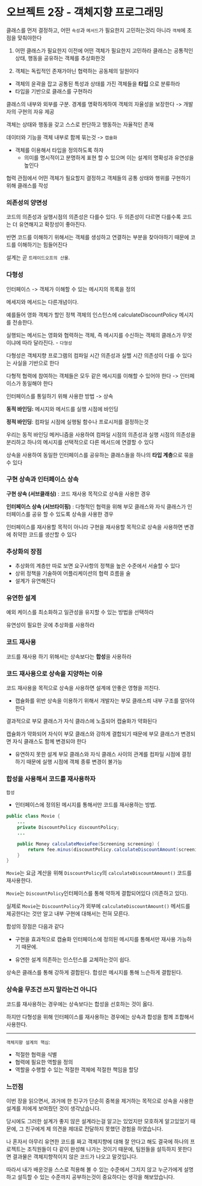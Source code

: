 # 오브젝트 2장 - 객체지향 프로그래밍

클래스를 먼저 결정하고, 어떤 `속성`과 `메서드`가 필요한지 고민하는것리 아니라 `객체`에 초점을 맞춰야한다

1. 어떤 클래스가 필요한지 이전에 어떤 객체가 필요한지 고민하라
     클래스는 공통적인 상태, 행동을 공유하는 객체를 추상화한것

2. 객체는 독립적인 존재가아닌 협력하는 공동체의 일원이다

- 객체의 윤곽을 잡고 공통된 특성과 상태를 가진 객체들을 **타입** 으로 분류하라
- 타입을 기반으로 클래스를 구현하라

클래스의 내부와 외부를 구분. 경계를 명확하게하여 객체의 자율성을 보장한다 -> 개발자의 구현의 자유 제공 

객체는 상태와 행동을 갖고 스스로 판단하고 행동하는 자율적인 존재

데이터와 기능을 객체 내부로 함께 묶는것 -> `캡슐화`

- 객체를 이용해서 타입을 정의하도록 하자
    - 의미를 명시적이고 분명하게 표현 할 수 있으며 이는 설계의 명확성과 유연성을 높인다

협력 관점에서 어떤 객체가 필요할지 결정하고 객체들의 공통 상태와 행위를 구현하기 위해 클래스를 작성

### 의존성의 양면성

코드의 의존성과 실행시점의 의존성은 다를수 있다.
두 의존성이 다르면 다를수록 코드는 더 유연해지고 확장성이 좋아진다.

반면 코드를 이해하기 위해서는 객체를 생성하고 연결하는 부분을 찾아야하기 때문에 코드를 이해하기는 힘들어진다

설계는 곧 `트레이드오프의 산물`.

### 다형성


인터페이스 -> 객체가 이해할 수 있는 메시지의 목록을 정의

메세지와 메서드는 다른개념이다.

예를들어 영화 객체가 할인 정책 객체의 인스턴스에 calculateDiscountPolicy 메시지를 전송한다.

실행되는 메서드는 영화와 협력하는 객체, 즉 메시지를 수신하는 객체의 클래스가 무엇이냐에 따라 달라진다. - `다형성`

다형성은 객체지향 프로그램의 컴파일 시간 의존성과 실핼 시간 의존성이 다를 수 있다는 사실을 기반으로 한다

다형적 협력에 참여하는 객체들은 모두 같은 메시지를 이해할 수 있어야 한다 -> 인터페이스가 동일해야 한다

인터페이스를 통일하기 위해 사용한 방법 -> 상속

**동적 바인딩:** 메시지와 메서드를 실행 시점에 바인딩

**정적 바인딩**: 컴파일 시점에 실행될 함수나 프로시저를 결정하는것

우리는 동적 바인딩 메커니즘을 사용하여 컴파일 시점의 의존성과 실행 시점의 의존성을 분리하고 하나의 메시지를 선택적으로 다른 메서드에 연결할 수 있다

상속을 사용하여 동일한 인터페이스를 공유하는 클래스들을 하나의 **타입 계층**으로 묶을수 있다

### 구현 상속과 인터페이스 상속

**구현 상속 (서브클래싱)** : 코드 재사용 목적으로 상속을 사용한 경우

**인터페이스 상속 (서브타이핑)** : 다형적인 협력을 위해 부모 클래스와 자식 클래스가 인터페이스를 공유 할 수 있도록 상속을 사용한 경우

인터페이스를 재사용할 목적이 아니라 구현을 재사용할 목적으로 상속을 사용하면 변경에 취약한 코드를 생산할 수 있다

### 추상화의 장점
- 추상화의 계층만 따로 보면 요구사항의 정책을 높은 수준에서 서술할 수 있다 
- 상위 정책을 기술하여 어플리케이션의 협력 흐름을 술
- 설계가 유연해진다

### 유연한 설계
예외 케이스를 최소화하고 일관성을 유지할 수 있는 방법을 선택하라

유연성이 필요한 곳에 추상화를 사용하라

### 코드 재사용
코드를 재사용 하기 위해서는 상속보다는 **합성**을 사용하라

### 코드 재사용으로 상속을 지양하는 이유

코드 재사용을 목적으로 상속을 사용하면 설계에 안좋은 영형을 끼친다.

- 캡슐화를 위반
상속을 이용하기 위해서 개발자는 부모 클래스릐 내부 구조를 알아야한다 

결과적으로 부모 클래스가 자식 클랴스에 노출되어 캡슐화가 약화된다

캡슐화가 약화되어 자식이 부모 클래스와 강하게 결합되기 때문에 부모 클래스가 변경되면 자식 클래스도 함께 변경되야 한다

- 유연하지 못한 설계
부모 클래스와 자식 클래스 사이의 관계를 컴파일 시점에 결정하기 때문에 실행 시점에 객체 종류 변경이 불가능

### 합성을 사용해서 코드를 재사용하자

`합성`
- 인터페이스에 정의된 메시지를 통해서만 코드를 재사용하는 방법.

``` java
public class Movie {
    ...
    private DiscountPolicy discountPolicy;
    ...

    public Money calculateMovieFee(Screening screening) {
        return fee.minus(discountPolicy.calculateDiscountAmount(screening));
    }
}
```

`Movie`는 요금 계산을 위해 `DiscountPolicy`의 `calculateDiscountAmount()` 코드를 재사용한다.

`Movie`는 `DiscountPolicy`인터페이스를 통해 약하게 결합되어있다 (의존하고 있다).

실제로 `Movie`는 `DiscountPolicy`가 외부에 `calculateDiscountAmount()` 메서드를 제공한다는 것만 알고 내부 구현에 대해서는 전혀 모른다.


합성의 장점은 다음과 같다

- 구현을 효과적으로 캡슐화
    인터페이스에 정의된 메시지를 통해서만 재사용 가능하기 때문에.

- 유연한 설계
    의존하는 인스턴스를 교체하는것이 쉽다.

상속은 클래스를 통해 강하게 결합된다.
합성은 메시지를 통해 느슨하게 결합된다.

### 상속을 무조건 쓰지 말라는건 아니다

코드를 재사용하는 경우에는 상속보다는 합성을 선호하는 것이 옳다.

하지만 다형성을 위해 인터페이스를 재사용하는 경우에는 상속과 합성을 함께 조합해서 사용한다.

---

`객체지향 설계의 핵심`: 
- 적절한 협력을 식별
- 협력에 필요한 역할을 정의
- 역할을 수행할 수 있는 적절한 객체에 적절한 책임을 할당

### 느낀점

이번 장을 읽으면서, 과거에 한 친구가 단순히 중복을 제거하는 목적으로 상속을 사용한 설계를 저에게 보여줬던 것이 생각났습니다.

당시에도 그러한 설계가 좋지 않은 설계라는걸 알고는 있었지만 모호하게 알고있었기 때문에, 그 친구에게 제 의견을 제대로 전달하지 못했던 경험을 하였습니다.

나 혼자서 아무리 유연한 코드를 짜고 객체지향에 대해 잘 안다고 해도 결국에 하나의 프로젝트는 조직원들이 다 같이 완성해 나가는 것이기 때문에, 팀원들을 설득하지 못한다면 결과물은 객체지향적이지 않은 코드가 나오고 말것입니다.

따라서 내가 배운것을 스스로 적용해 볼 수 있는 수준에서 그치지 않고 누군가에게 설명하고 설득할 수 있는 수준까지 공부하는것이 중요하다는 생각을 해보았습니다.